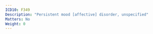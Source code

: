 ```yaml
---
ICD10: F349
Description: "Persistent mood [affective] disorder, unspecified"
Matters: No
Weight: 0
---
```


